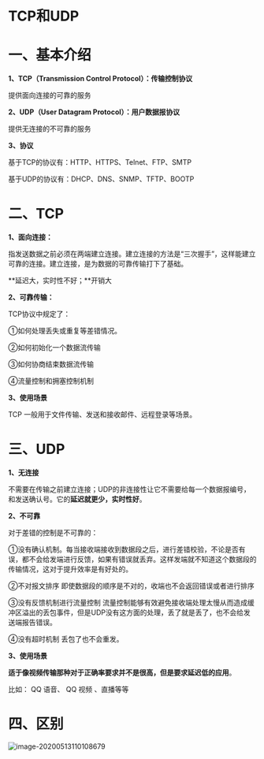 # **TCP和UDP**

# **一、基本介绍**

**1、TCP（Transmission Control Protocol）：传输控制协议**

提供面向连接的可靠的服务

**2、UDP（User Datagram Protocol）：用户数据报协议**

提供无连接的不可靠的服务

**3、协议**

基于TCP的协议有：HTTP、HTTPS、Telnet、FTP、SMTP

基于UDP的协议有：DHCP、DNS、SNMP、TFTP、BOOTP



# **二、TCP**

**1、面向连接：**

指发送数据之前必须在两端建立连接。建立连接的方法是“三次握手”，这样能建立可靠的连接。建立连接，是为数据的可靠传输打下了基础。

**延迟大，实时性不好；**开销大

**2、可靠传输：**

TCP协议中规定了：

①如何处理丢失或重复等差错情况。

②如何初始化一个数据流传输

 ③如何协商结束数据流传输

 ④流量控制和拥塞控制机制

**3、使用场景**

TCP 一般用于文件传输、发送和接收邮件、远程登录等场景。



# **三、UDP**

**1、无连接**

不需要在传输之前建立连接；UDP的非连接性让它不需要给每一个数据报编号，和发送确认号。它的**延迟就更少，实时性好**。

**2、不可靠**

对于差错的控制是不可靠的：

①没有确认机制。每当接收端接收到数据段之后，进行差错校验，不论是否有误，都不会给发端进行反馈，如果有错误就丢弃。这样发端就不知道这个数据段的传输情况，这对于提升效率是有好处的。

②不对报文排序 即使数据段的顺序是不对的，收端也不会返回错误或者进行排序 

③没有反馈机制进行流量控制 流量控制能够有效避免接收端处理太慢从而造成缓冲区溢出的丢包事件，但是UDP没有这方面的处理，丢了就是丢了，也不会给发送端报告错误。

④没有超时机制  丢包了也不会重发。

**3、使用场景**

**适于像视频传输那种对于正确率要求并不是很高，但是要求延迟低的应用**。

比如： QQ 语音、 QQ 视频 、直播等等



# **四、区别**

![image-20200513110108679](C:\Users\彼岸の烟火\AppData\Roaming\Typora\typora-user-images\image-20200513110108679.png)